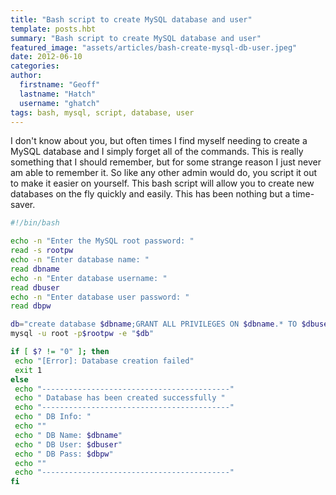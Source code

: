 ```yaml
---
title: "Bash script to create MySQL database and user"
template: posts.hbt
summary: "Bash script to create MySQL database and user"
featured_image: "assets/articles/bash-create-mysql-db-user.jpeg"
date: 2012-06-10
categories:
author:
  firstname: "Geoff"
  lastname: "Hatch"
  username: "ghatch"
tags: bash, mysql, script, database, user
---
```

I don't know about you, but often times I find myself needing to create a MySQL database and I simply forget all of the commands. This is really something that I should remember, but for some strange reason I just never am able to remember it. So like any other admin would do, you script it out to make it easier on yourself. This bash script will allow you to create new databases on the fly quickly and easily. This has been nothing but a time-saver.

```bash
#!/bin/bash

echo -n "Enter the MySQL root password: "
read -s rootpw
echo -n "Enter database name: "
read dbname
echo -n "Enter database username: "
read dbuser
echo -n "Enter database user password: "
read dbpw

db="create database $dbname;GRANT ALL PRIVILEGES ON $dbname.* TO $dbuser@localhost IDENTIFIED BY '$dbpw';FLUSH PRIVILEGES;"
mysql -u root -p$rootpw -e "$db"

if [ $? != "0" ]; then
 echo "[Error]: Database creation failed"
 exit 1
else
 echo "------------------------------------------"
 echo " Database has been created successfully "
 echo "------------------------------------------"
 echo " DB Info: "
 echo ""
 echo " DB Name: $dbname"
 echo " DB User: $dbuser"
 echo " DB Pass: $dbpw"
 echo ""
 echo "------------------------------------------"
fi
```
